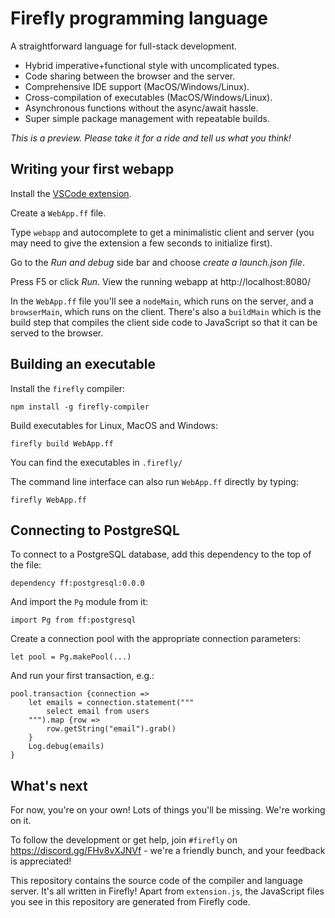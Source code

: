 # Firefly programming language

A straightforward language for full-stack development. 

* Hybrid imperative+functional style with uncomplicated types.
* Code sharing between the browser and the server.
* Comprehensive IDE support (MacOS/Windows/Linux).
* Cross-compilation of executables (MacOS/Windows/Linux).
* Asynchronous functions without the async/await hassle.
* Super simple package management with repeatable builds.

*This is a preview. Please take it for a ride and tell us what you think!*

## Writing your first webapp

Install the [VSCode extension](https://marketplace.visualstudio.com/items?itemName=firefly-team.firefly-lang).

Create a `WebApp.ff` file.

Type `webapp` and autocomplete to get a minimalistic client and server (you may need to give the extension a few seconds to initialize first).

Go to the *Run and debug* side bar and choose *create a launch.json file*.

Press F5 or click *Run*. View the running webapp at http://localhost:8080/

In the `WebApp.ff` file you'll see a `nodeMain`, which runs on the server, and a `browserMain`, which runs on the client. There's also a `buildMain` which is the build step that compiles the client side code to JavaScript so that it can be served to the browser.

## Building an executable

Install the `firefly` compiler:

```npm install -g firefly-compiler```

Build executables for Linux, MacOS and Windows:

```firefly build WebApp.ff```

You can find the executables in `.firefly/`

The command line interface can also run `WebApp.ff` directly by typing: 

```firefly WebApp.ff```

## Connecting to PostgreSQL

To connect to a PostgreSQL database, add this dependency to the top of the file:

```dependency ff:postgresql:0.0.0```

And import the `Pg` module from it:

```import Pg from ff:postgresql```

Create a connection pool with the appropriate connection parameters:

```let pool = Pg.makePool(...)```

And run your first transaction, e.g.:

```
pool.transaction {connection =>
    let emails = connection.statement("""
        select email from users
    """).map {row =>
        row.getString("email").grab()
    }
    Log.debug(emails)
}
```

## What's next

For now, you're on your own! Lots of things you'll be missing. We're working on it.

To follow the development or get help, join `#firefly` on https://discord.gg/FHv8vXJNVf - we're a friendly bunch, and your feedback is appreciated!

This repository contains the source code of the compiler and language server. It's all written in Firefly! Apart from `extension.js`, the JavaScript files you see in this repository are generated from Firefly code.
